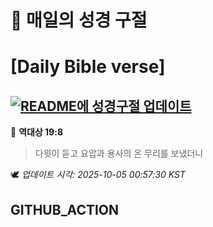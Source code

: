 # 🙏 매일의 성경 구절
# [Daily Bible verse]
## [![README에 성경구절 업데이트](https://github.com/DONGSUKA/first_test/actions/workflows/update-readme-bible.yml/badge.svg)](https://github.com/DONGSUKA/first_test/actions/workflows/update-readme-bible.yml)
<!-- START_BIBLE_VERSE -->
📖 **역대상 19:8**
> 다윗이 듣고 요압과 용사의 온 무리를 보냈더니

🕊️ _업데이트 시각: 2025-10-05 00:57:30 KST_
  <!-- END_BIBLE_VERSE -->
## GITHUB_ACTION
